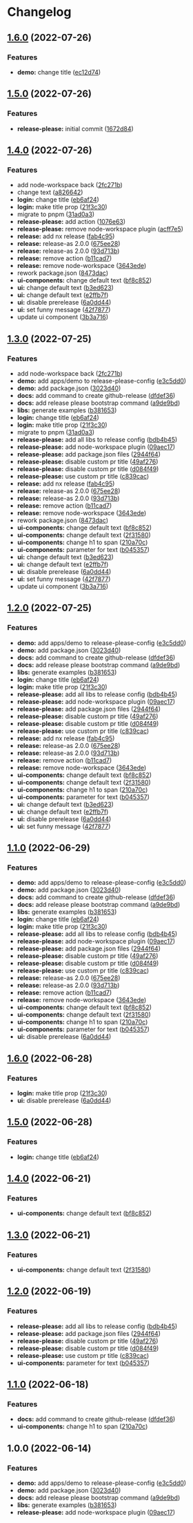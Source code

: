 # Changelog

## [1.6.0](https://github.com/daton89/nx-release-please/compare/nx-release-please-v1.5.0...nx-release-please-v1.6.0) (2022-07-26)


### Features

* **demo:** change title ([ec12d74](https://github.com/daton89/nx-release-please/commit/ec12d746562e5759e1d1badc351303bca8ac2658))

## [1.5.0](https://github.com/daton89/nx-release-please/compare/nx-release-please-v1.4.0...nx-release-please-v1.5.0) (2022-07-26)


### Features

* **release-please:** initial commit ([1672d84](https://github.com/daton89/nx-release-please/commit/1672d84ecbf30d958f0161b0263c8ff40f66efd6))

## [1.4.0](https://github.com/daton89/nx-release-please/compare/nx-release-please-v1.3.0...nx-release-please-v1.4.0) (2022-07-26)


### Features

* add node-workspace back ([2fc271b](https://github.com/daton89/nx-release-please/commit/2fc271bf733713ddab7aa61ba434352d09eb3338))
* change text ([a826642](https://github.com/daton89/nx-release-please/commit/a826642d69dd72c86d22574a365ad6e149d89795))
* **login:** change title ([eb6af24](https://github.com/daton89/nx-release-please/commit/eb6af24d87849879b7df71a885cc3b5e97a7f346))
* **login:** make title prop ([21f3c30](https://github.com/daton89/nx-release-please/commit/21f3c300fc0f129f52b7ec4af033246faf75a1fa))
* migrate to pnpm ([31ad0a3](https://github.com/daton89/nx-release-please/commit/31ad0a33339f764b03e324b71d019d7ec6c0b23f))
* **release-please:** add action ([1076e63](https://github.com/daton89/nx-release-please/commit/1076e63321002e6b6ff8f603cc46ee34f5464050))
* **release-please:** remove node-workspace plugin ([acff7e5](https://github.com/daton89/nx-release-please/commit/acff7e51788f54b1446fdfce8efdc203d18959c3))
* **release:** add nx release ([fab4c95](https://github.com/daton89/nx-release-please/commit/fab4c95e82efb7b60f8f431abdd4f9b156212af1))
* **release:** release-as 2.0.0 ([675ee28](https://github.com/daton89/nx-release-please/commit/675ee286e93aa1b1797a18630098afaec96d1e13))
* **release:** release-as 2.0.0 ([93d713b](https://github.com/daton89/nx-release-please/commit/93d713b40184a25cf0d99b63fb440780bc79f61d))
* **release:** remove action ([b11cad7](https://github.com/daton89/nx-release-please/commit/b11cad7e6c52a3ed9db9f1ddd88c785f2524cc91))
* **release:** remove node-workspace ([3643ede](https://github.com/daton89/nx-release-please/commit/3643edecc0652d3e94ec22669a069a0fe57fcfd3))
* rework package.json ([8473dac](https://github.com/daton89/nx-release-please/commit/8473dac7d13abe2c18f08732cb85e95fe345f13f))
* **ui-components:** change default text ([bf8c852](https://github.com/daton89/nx-release-please/commit/bf8c852b0a6a4e2d9cccbdf66766765cd9e62af3))
* **ui:** change default text ([b3ed623](https://github.com/daton89/nx-release-please/commit/b3ed623e133c61d42f09a06b17756f83be029628))
* **ui:** change default text ([e2ffb7f](https://github.com/daton89/nx-release-please/commit/e2ffb7fc44defe6b5de5743c103ec42ff6a4c16d))
* **ui:** disable prerelease ([6a0dd44](https://github.com/daton89/nx-release-please/commit/6a0dd44b6593c2a8537bc92ec5a802ddc5dc7aca))
* **ui:** set funny message ([42f7877](https://github.com/daton89/nx-release-please/commit/42f7877754d40a9125a1beebc8083482625f1703))
* update ui component ([3b3a716](https://github.com/daton89/nx-release-please/commit/3b3a716a3f899e0d775fb73c94e6d37ad097a1cb))

## [1.3.0](https://github.com/daton89/nx-release-please/compare/v1.2.0...v1.3.0) (2022-07-25)


### Features

* add node-workspace back ([2fc271b](https://github.com/daton89/nx-release-please/commit/2fc271bf733713ddab7aa61ba434352d09eb3338))
* **demo:** add apps/demo to release-please-config ([e3c5dd0](https://github.com/daton89/nx-release-please/commit/e3c5dd054eee67ca4fed4432e233950362a0a8f0))
* **demo:** add package.json ([3023d40](https://github.com/daton89/nx-release-please/commit/3023d40f8edfb8a4a1e21c6eafea8fdf2a4a45fc))
* **docs:** add command to create github-release ([dfdef36](https://github.com/daton89/nx-release-please/commit/dfdef36f01ca493eca072726a8b11afbabc1dfb4))
* **docs:** add release please bootstrap command ([a9de9bd](https://github.com/daton89/nx-release-please/commit/a9de9bdef97169561ca094b09c73642a443b7efd))
* **libs:** generate examples ([b381653](https://github.com/daton89/nx-release-please/commit/b381653d9ae1fc80d508fb26a77fdb209cd69d6a))
* **login:** change title ([eb6af24](https://github.com/daton89/nx-release-please/commit/eb6af24d87849879b7df71a885cc3b5e97a7f346))
* **login:** make title prop ([21f3c30](https://github.com/daton89/nx-release-please/commit/21f3c300fc0f129f52b7ec4af033246faf75a1fa))
* migrate to pnpm ([31ad0a3](https://github.com/daton89/nx-release-please/commit/31ad0a33339f764b03e324b71d019d7ec6c0b23f))
* **release-please:** add all libs to release config ([bdb4b45](https://github.com/daton89/nx-release-please/commit/bdb4b4555051ec3d6791155ab6d8f334dc66a5b1))
* **release-please:** add node-workspace plugin ([09aec17](https://github.com/daton89/nx-release-please/commit/09aec17d688bc1eb18e6899d34fcadeb9d156913))
* **release-please:** add package.json files ([2944f64](https://github.com/daton89/nx-release-please/commit/2944f64046b762129509f3d3284994e0208f5d28))
* **release-please:** disable custom pr title ([49af276](https://github.com/daton89/nx-release-please/commit/49af276319a815ab66ceb59e046cbef55fbd1024))
* **release-please:** disable custom pr title ([d084f49](https://github.com/daton89/nx-release-please/commit/d084f49f370d996683bbffd8105deac21dbbc4a6))
* **release-please:** use custom pr title ([c839cac](https://github.com/daton89/nx-release-please/commit/c839caca8c1fb5affa44b021a4172982c1bf3af4))
* **release:** add nx release ([fab4c95](https://github.com/daton89/nx-release-please/commit/fab4c95e82efb7b60f8f431abdd4f9b156212af1))
* **release:** release-as 2.0.0 ([675ee28](https://github.com/daton89/nx-release-please/commit/675ee286e93aa1b1797a18630098afaec96d1e13))
* **release:** release-as 2.0.0 ([93d713b](https://github.com/daton89/nx-release-please/commit/93d713b40184a25cf0d99b63fb440780bc79f61d))
* **release:** remove action ([b11cad7](https://github.com/daton89/nx-release-please/commit/b11cad7e6c52a3ed9db9f1ddd88c785f2524cc91))
* **release:** remove node-workspace ([3643ede](https://github.com/daton89/nx-release-please/commit/3643edecc0652d3e94ec22669a069a0fe57fcfd3))
* rework package.json ([8473dac](https://github.com/daton89/nx-release-please/commit/8473dac7d13abe2c18f08732cb85e95fe345f13f))
* **ui-components:** change default text ([bf8c852](https://github.com/daton89/nx-release-please/commit/bf8c852b0a6a4e2d9cccbdf66766765cd9e62af3))
* **ui-components:** change default text ([2f31580](https://github.com/daton89/nx-release-please/commit/2f31580dd5fce8416c577d61e969225d93f472f9))
* **ui-components:** change h1 to span ([210a70c](https://github.com/daton89/nx-release-please/commit/210a70cf6a3c105839db604b99b03e3a1058fe46))
* **ui-components:** parameter for text ([b045357](https://github.com/daton89/nx-release-please/commit/b0453573879f7775287cec9eadbde10211e81e1b))
* **ui:** change default text ([b3ed623](https://github.com/daton89/nx-release-please/commit/b3ed623e133c61d42f09a06b17756f83be029628))
* **ui:** change default text ([e2ffb7f](https://github.com/daton89/nx-release-please/commit/e2ffb7fc44defe6b5de5743c103ec42ff6a4c16d))
* **ui:** disable prerelease ([6a0dd44](https://github.com/daton89/nx-release-please/commit/6a0dd44b6593c2a8537bc92ec5a802ddc5dc7aca))
* **ui:** set funny message ([42f7877](https://github.com/daton89/nx-release-please/commit/42f7877754d40a9125a1beebc8083482625f1703))
* update ui component ([3b3a716](https://github.com/daton89/nx-release-please/commit/3b3a716a3f899e0d775fb73c94e6d37ad097a1cb))

## [1.2.0](https://github.com/daton89/nx-release-please/compare/v1.1.0...v1.2.0) (2022-07-25)


### Features

* **demo:** add apps/demo to release-please-config ([e3c5dd0](https://github.com/daton89/nx-release-please/commit/e3c5dd054eee67ca4fed4432e233950362a0a8f0))
* **demo:** add package.json ([3023d40](https://github.com/daton89/nx-release-please/commit/3023d40f8edfb8a4a1e21c6eafea8fdf2a4a45fc))
* **docs:** add command to create github-release ([dfdef36](https://github.com/daton89/nx-release-please/commit/dfdef36f01ca493eca072726a8b11afbabc1dfb4))
* **docs:** add release please bootstrap command ([a9de9bd](https://github.com/daton89/nx-release-please/commit/a9de9bdef97169561ca094b09c73642a443b7efd))
* **libs:** generate examples ([b381653](https://github.com/daton89/nx-release-please/commit/b381653d9ae1fc80d508fb26a77fdb209cd69d6a))
* **login:** change title ([eb6af24](https://github.com/daton89/nx-release-please/commit/eb6af24d87849879b7df71a885cc3b5e97a7f346))
* **login:** make title prop ([21f3c30](https://github.com/daton89/nx-release-please/commit/21f3c300fc0f129f52b7ec4af033246faf75a1fa))
* **release-please:** add all libs to release config ([bdb4b45](https://github.com/daton89/nx-release-please/commit/bdb4b4555051ec3d6791155ab6d8f334dc66a5b1))
* **release-please:** add node-workspace plugin ([09aec17](https://github.com/daton89/nx-release-please/commit/09aec17d688bc1eb18e6899d34fcadeb9d156913))
* **release-please:** add package.json files ([2944f64](https://github.com/daton89/nx-release-please/commit/2944f64046b762129509f3d3284994e0208f5d28))
* **release-please:** disable custom pr title ([49af276](https://github.com/daton89/nx-release-please/commit/49af276319a815ab66ceb59e046cbef55fbd1024))
* **release-please:** disable custom pr title ([d084f49](https://github.com/daton89/nx-release-please/commit/d084f49f370d996683bbffd8105deac21dbbc4a6))
* **release-please:** use custom pr title ([c839cac](https://github.com/daton89/nx-release-please/commit/c839caca8c1fb5affa44b021a4172982c1bf3af4))
* **release:** add nx release ([fab4c95](https://github.com/daton89/nx-release-please/commit/fab4c95e82efb7b60f8f431abdd4f9b156212af1))
* **release:** release-as 2.0.0 ([675ee28](https://github.com/daton89/nx-release-please/commit/675ee286e93aa1b1797a18630098afaec96d1e13))
* **release:** release-as 2.0.0 ([93d713b](https://github.com/daton89/nx-release-please/commit/93d713b40184a25cf0d99b63fb440780bc79f61d))
* **release:** remove action ([b11cad7](https://github.com/daton89/nx-release-please/commit/b11cad7e6c52a3ed9db9f1ddd88c785f2524cc91))
* **release:** remove node-workspace ([3643ede](https://github.com/daton89/nx-release-please/commit/3643edecc0652d3e94ec22669a069a0fe57fcfd3))
* **ui-components:** change default text ([bf8c852](https://github.com/daton89/nx-release-please/commit/bf8c852b0a6a4e2d9cccbdf66766765cd9e62af3))
* **ui-components:** change default text ([2f31580](https://github.com/daton89/nx-release-please/commit/2f31580dd5fce8416c577d61e969225d93f472f9))
* **ui-components:** change h1 to span ([210a70c](https://github.com/daton89/nx-release-please/commit/210a70cf6a3c105839db604b99b03e3a1058fe46))
* **ui-components:** parameter for text ([b045357](https://github.com/daton89/nx-release-please/commit/b0453573879f7775287cec9eadbde10211e81e1b))
* **ui:** change default text ([b3ed623](https://github.com/daton89/nx-release-please/commit/b3ed623e133c61d42f09a06b17756f83be029628))
* **ui:** change default text ([e2ffb7f](https://github.com/daton89/nx-release-please/commit/e2ffb7fc44defe6b5de5743c103ec42ff6a4c16d))
* **ui:** disable prerelease ([6a0dd44](https://github.com/daton89/nx-release-please/commit/6a0dd44b6593c2a8537bc92ec5a802ddc5dc7aca))
* **ui:** set funny message ([42f7877](https://github.com/daton89/nx-release-please/commit/42f7877754d40a9125a1beebc8083482625f1703))

## [1.1.0](https://github.com/daton89/nx-release-please/compare/v1.0.0...v1.1.0) (2022-06-29)


### Features

* **demo:** add apps/demo to release-please-config ([e3c5dd0](https://github.com/daton89/nx-release-please/commit/e3c5dd054eee67ca4fed4432e233950362a0a8f0))
* **demo:** add package.json ([3023d40](https://github.com/daton89/nx-release-please/commit/3023d40f8edfb8a4a1e21c6eafea8fdf2a4a45fc))
* **docs:** add command to create github-release ([dfdef36](https://github.com/daton89/nx-release-please/commit/dfdef36f01ca493eca072726a8b11afbabc1dfb4))
* **docs:** add release please bootstrap command ([a9de9bd](https://github.com/daton89/nx-release-please/commit/a9de9bdef97169561ca094b09c73642a443b7efd))
* **libs:** generate examples ([b381653](https://github.com/daton89/nx-release-please/commit/b381653d9ae1fc80d508fb26a77fdb209cd69d6a))
* **login:** change title ([eb6af24](https://github.com/daton89/nx-release-please/commit/eb6af24d87849879b7df71a885cc3b5e97a7f346))
* **login:** make title prop ([21f3c30](https://github.com/daton89/nx-release-please/commit/21f3c300fc0f129f52b7ec4af033246faf75a1fa))
* **release-please:** add all libs to release config ([bdb4b45](https://github.com/daton89/nx-release-please/commit/bdb4b4555051ec3d6791155ab6d8f334dc66a5b1))
* **release-please:** add node-workspace plugin ([09aec17](https://github.com/daton89/nx-release-please/commit/09aec17d688bc1eb18e6899d34fcadeb9d156913))
* **release-please:** add package.json files ([2944f64](https://github.com/daton89/nx-release-please/commit/2944f64046b762129509f3d3284994e0208f5d28))
* **release-please:** disable custom pr title ([49af276](https://github.com/daton89/nx-release-please/commit/49af276319a815ab66ceb59e046cbef55fbd1024))
* **release-please:** disable custom pr title ([d084f49](https://github.com/daton89/nx-release-please/commit/d084f49f370d996683bbffd8105deac21dbbc4a6))
* **release-please:** use custom pr title ([c839cac](https://github.com/daton89/nx-release-please/commit/c839caca8c1fb5affa44b021a4172982c1bf3af4))
* **release:** release-as 2.0.0 ([675ee28](https://github.com/daton89/nx-release-please/commit/675ee286e93aa1b1797a18630098afaec96d1e13))
* **release:** release-as 2.0.0 ([93d713b](https://github.com/daton89/nx-release-please/commit/93d713b40184a25cf0d99b63fb440780bc79f61d))
* **release:** remove action ([b11cad7](https://github.com/daton89/nx-release-please/commit/b11cad7e6c52a3ed9db9f1ddd88c785f2524cc91))
* **release:** remove node-workspace ([3643ede](https://github.com/daton89/nx-release-please/commit/3643edecc0652d3e94ec22669a069a0fe57fcfd3))
* **ui-components:** change default text ([bf8c852](https://github.com/daton89/nx-release-please/commit/bf8c852b0a6a4e2d9cccbdf66766765cd9e62af3))
* **ui-components:** change default text ([2f31580](https://github.com/daton89/nx-release-please/commit/2f31580dd5fce8416c577d61e969225d93f472f9))
* **ui-components:** change h1 to span ([210a70c](https://github.com/daton89/nx-release-please/commit/210a70cf6a3c105839db604b99b03e3a1058fe46))
* **ui-components:** parameter for text ([b045357](https://github.com/daton89/nx-release-please/commit/b0453573879f7775287cec9eadbde10211e81e1b))
* **ui:** disable prerelease ([6a0dd44](https://github.com/daton89/nx-release-please/commit/6a0dd44b6593c2a8537bc92ec5a802ddc5dc7aca))

## [1.6.0](https://github.com/daton89/nx-release-please/compare/nx-release-please-v1.5.0...nx-release-please-v1.6.0) (2022-06-28)


### Features

* **login:** make title prop ([21f3c30](https://github.com/daton89/nx-release-please/commit/21f3c300fc0f129f52b7ec4af033246faf75a1fa))
* **ui:** disable prerelease ([6a0dd44](https://github.com/daton89/nx-release-please/commit/6a0dd44b6593c2a8537bc92ec5a802ddc5dc7aca))

## [1.5.0](https://github.com/daton89/nx-release-please/compare/nx-release-please-v1.4.0...nx-release-please-v1.5.0) (2022-06-28)


### Features

* **login:** change title ([eb6af24](https://github.com/daton89/nx-release-please/commit/eb6af24d87849879b7df71a885cc3b5e97a7f346))

## [1.4.0](https://github.com/daton89/nx-release-please/compare/nx-release-please-v1.3.0...nx-release-please-v1.4.0) (2022-06-21)


### Features

* **ui-components:** change default text ([bf8c852](https://github.com/daton89/nx-release-please/commit/bf8c852b0a6a4e2d9cccbdf66766765cd9e62af3))

## [1.3.0](https://github.com/daton89/nx-release-please/compare/nx-release-please-v1.2.0...nx-release-please-v1.3.0) (2022-06-21)


### Features

* **ui-components:** change default text ([2f31580](https://github.com/daton89/nx-release-please/commit/2f31580dd5fce8416c577d61e969225d93f472f9))

## [1.2.0](https://github.com/daton89/nx-release-please/compare/nx-release-please-v1.1.0...nx-release-please-v1.2.0) (2022-06-19)


### Features

* **release-please:** add all libs to release config ([bdb4b45](https://github.com/daton89/nx-release-please/commit/bdb4b4555051ec3d6791155ab6d8f334dc66a5b1))
* **release-please:** add package.json files ([2944f64](https://github.com/daton89/nx-release-please/commit/2944f64046b762129509f3d3284994e0208f5d28))
* **release-please:** disable custom pr title ([49af276](https://github.com/daton89/nx-release-please/commit/49af276319a815ab66ceb59e046cbef55fbd1024))
* **release-please:** disable custom pr title ([d084f49](https://github.com/daton89/nx-release-please/commit/d084f49f370d996683bbffd8105deac21dbbc4a6))
* **release-please:** use custom pr title ([c839cac](https://github.com/daton89/nx-release-please/commit/c839caca8c1fb5affa44b021a4172982c1bf3af4))
* **ui-components:** parameter for text ([b045357](https://github.com/daton89/nx-release-please/commit/b0453573879f7775287cec9eadbde10211e81e1b))

## [1.1.0](https://github.com/daton89/nx-release-please/compare/nx-release-please-v1.0.0...nx-release-please-v1.1.0) (2022-06-18)


### Features

* **docs:** add command to create github-release ([dfdef36](https://github.com/daton89/nx-release-please/commit/dfdef36f01ca493eca072726a8b11afbabc1dfb4))
* **ui-components:** change h1 to span ([210a70c](https://github.com/daton89/nx-release-please/commit/210a70cf6a3c105839db604b99b03e3a1058fe46))

## 1.0.0 (2022-06-14)


### Features

* **demo:** add apps/demo to release-please-config ([e3c5dd0](https://github.com/daton89/nx-release-please/commit/e3c5dd054eee67ca4fed4432e233950362a0a8f0))
* **demo:** add package.json ([3023d40](https://github.com/daton89/nx-release-please/commit/3023d40f8edfb8a4a1e21c6eafea8fdf2a4a45fc))
* **docs:** add release please bootstrap command ([a9de9bd](https://github.com/daton89/nx-release-please/commit/a9de9bdef97169561ca094b09c73642a443b7efd))
* **libs:** generate examples ([b381653](https://github.com/daton89/nx-release-please/commit/b381653d9ae1fc80d508fb26a77fdb209cd69d6a))
* **release-please:** add node-workspace plugin ([09aec17](https://github.com/daton89/nx-release-please/commit/09aec17d688bc1eb18e6899d34fcadeb9d156913))
